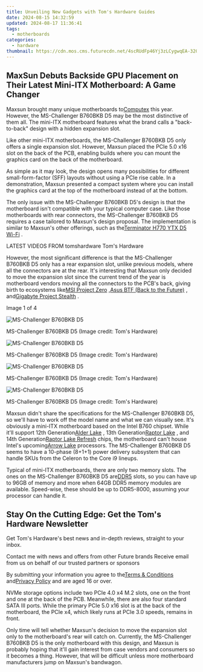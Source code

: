 ```yaml
---
title: Unveiling New Gadgets with Tom's Hardware Guides
date: 2024-08-15 14:32:59
updated: 2024-08-17 11:36:41
tags:
  - motherboards
categories:
  - hardware
thumbnail: https://cdn.mos.cms.futurecdn.net/4scRUdFp46Yj3zLCygwqEA-320-80.jpg
---
```


## MaxSun Debuts Backside GPU Placement on Their Latest Mini-ITX Motherboard: A Game Changer

Maxsun brought many unique motherboards to[Computex](https://tools.techidaily.com) this year. However, the MS-Challenger B760BKB D5 may be the most distinctive of them all. The mini-ITX motherboard features what the brand calls a "back-to-back" design with a hidden expansion slot.

 Like other mini-ITX motherboards, the MS-Challenger B760BKB D5 only offers a single expansion slot. However, Maxsun placed the PCIe 5.0 x16 slot on the back of the PCB, enabling builds where you can mount the graphics card on the back of the motherboard.

 As simple as it may look, the design opens many possibilities for different small-form-factor (SFF) layouts without using a PCIe rise cable. In a demonstration, Maxsun presented a compact system where you can install the graphics card at the top of the motherboard instead of at the bottom.

 The only issue with the MS-Challenger B760BKB D5's design is that the motherboard isn't compatible with your typical computer case. Like those motherboards with rear connectors, the MS-Challenger B760BKB D5 requires a case tailored to Maxsun's design proposal. The implementation is similar to Maxsun's other offerings, such as the[Terminator H770 YTX D5 Wi-Fi](https://tools.techidaily.com) .

 LATEST VIDEOS FROM tomshardware Tom's Hardware

 However, the most significant difference is that the MS-Challenger B760BKB D5 only has a rear expansion slot, unlike previous models, where all the connectors are at the rear. It's interesting that Maxsun only decided to move the expansion slot since the current trend of the year is motherboard vendors moving all the connectors to the PCB's back, giving birth to ecosystems like[MSI Project Zero](https://tools.techidaily.com) ,[Asus BTF (Back to the Future)](https://www.tomshardware.com/pc-components/motherboards/asus-btf-gpus-and-motherboards) , and[Gigabyte Project Stealth](https://tools.techidaily.com) .

 Image 1 of 4

![MS-Challenger B760BKB D5](https://vanilla.futurecdn.net/cyclingnews/media/img/missing-image.svg)

 MS-Challenger B760BKB D5  (Image credit: Tom's Hardware)

![MS-Challenger B760BKB D5](https://vanilla.futurecdn.net/cyclingnews/media/img/missing-image.svg)

 MS-Challenger B760BKB D5  (Image credit: Tom's Hardware)

![MS-Challenger B760BKB D5](https://vanilla.futurecdn.net/cyclingnews/media/img/missing-image.svg)

 MS-Challenger B760BKB D5  (Image credit: Tom's Hardware)

![MS-Challenger B760BKB D5](https://vanilla.futurecdn.net/cyclingnews/media/img/missing-image.svg)

 MS-Challenger B760BKB D5  (Image credit: Tom's Hardware)

 Maxsun didn't share the specifications for the MS-Challenger B760BKB D5, so we'll have to work off the model name and what we can visually see. It's obviously a mini-ITX motherboard based on the Intel B760 chipset. While it'll support 12th Generation[Alder Lake](https://tools.techidaily.com) , 13th Generation[Raptor Lake](https://tools.techidaily.com) , and 14th Generation[Raptor Lake Refresh](https://tools.techidaily.com) chips, the motherboard can't house Intel's upcoming[Arrow Lake](https://tools.techidaily.com) processors. The MS-Challenger B760BKB D5 seems to have a 10-phase (8+1+1) power delivery subsystem that can handle SKUs from the Celeron to the Core i9 lineups.

 Typical of mini-ITX motherboards, there are only two memory slots. The ones on the MS-Challenger B760BKB D5 are[DDR5](https://tools.techidaily.com) slots, so you can have up to 96GB of memory and more when 64GB DDR5 memory modules are available. Speed-wise, these should be up to DDR5-8000, assuming your processor can handle it.

## Stay On the Cutting Edge: Get the Tom's Hardware Newsletter

 Get Tom's Hardware's best news and in-depth reviews, straight to your inbox.

 Contact me with news and offers from other Future brands  Receive email from us on behalf of our trusted partners or sponsors

 By submitting your information you agree to the[Terms & Conditions](https://futureplc.com/terms-conditions/) and[Privacy Policy](https://futureplc.com/privacy-policy/) and are aged 16 or over.

 NVMe storage options include two PCIe 4.0 x4 M.2 slots, one on the front and one at the back of the PCB. Meanwhile, there are also four standard SATA III ports. While the primary PCIe 5.0 x16 slot is at the back of the motherboard, the PCIe x4, which likely runs at PCIe 3.0 speeds, remains in front.

 Only time will tell whether Maxsun's decision to move the expansion slot only to the motherboard's rear will catch on. Currently, the MS-Challenger B760BKB D5 is the only motherboard with this design, and Maxsun is probably hoping that it'll gain interest from case vendors and consumers so it becomes a thing. However, that will be difficult unless more motherboard manufacturers jump on Maxsun's bandwagon.

<ins class="adsbygoogle"
     style="display:block"
     data-ad-format="autorelaxed"
     data-ad-client="ca-pub-7571918770474297"
     data-ad-slot="1223367746"></ins>



<ins class="adsbygoogle"
     style="display:block"
     data-ad-client="ca-pub-7571918770474297"
     data-ad-slot="8358498916"
     data-ad-format="auto"
     data-full-width-responsive="true"></ins>
